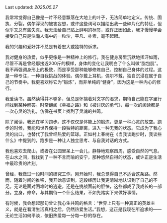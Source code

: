 Last updated: *2025.05.27*

我常常觉得自己像是一片不经意飘落在大地上的叶子，无法简单地定义。传统、固执、分裂，偶尔浮现的被害妄想，或许这些词可以描绘出我一些碎片化的特征，但似乎又总有些失真。我无法给自己贴上鲜明的标签，或许正因如此，我才慢慢学会接受自己只是浩瀚人海中的一粒沙，平凡、朴素，毫不起眼。

我的兴趣和爱好并不总是有着宏大或独特的诉求。

我对健身的热爱，似乎更像是一种精神上的修行。我在健身房里沉默地挥汗如雨，尽管不再是曾经那接近200斤的模样，身体的变化让我明白了什么叫做“脂包肌”。我不再强调身形上的极致，而是享受那种能够修炼自己、控制自己身体的过程。这是一种专注，一种自我挑战的体验。偶尔戴上耳机，偶尔不戴，独自沉浸在属于自己的节奏中。我更喜欢称它为“锻炼”，而非单纯的“健身”，因为这是一种内心的修行。

我爱读书。虽然读得并不够多，但总是怀揣着对文字的渴求，期待自己能在字里行间找到某种解答。时常翻阅《幸福之路》和《被讨厌的勇气》，每一次的阅读都是一次心灵的洗礼，仿佛在书页上找到了灵魂的共鸣。

除了阅读，我还在学习跑步。这不仅仅是体能上的锻炼，更是一种心灵的放空。跑步的时候，我能和世界保持一段独特的距离，进入一种无我的状态。它成为了我心灵的出口，也替代了我曾经热爱的篮球。正如村上春树在《当我谈跑步时，我谈些什么》中提到的，跑步是一种让人独立思考、与自我对话的方式。

我也喜欢去爬山，或者在公园里呆上一会儿，静静地观察四周，感受自然的气息。在山水之间，我找到了一种不言而喻的安宁，那种悠然自得的状态，或许正是生活中最珍贵的片刻。

曾经，我做过一段时间的研究工作。刚开始时，我总觉得自己不适合这条路。然而，随着时间的推移，我开始意识到，这段经历让我更清晰地认识到了自己的不足。无论是面对困难时的逃避，还是在挑战面前的胆怯，这些都成了我成长的一部分。立身，修命，与其期待一个什么结果，不如先踏实下来做好事情。

有时候，我会想起那句曾让我心生共鸣的格言：“世界上只有一种真正的英雄主义，就是在看清生活真相之后，仍然热爱生活。”我想，这正是我现在所追求的——无论生活如何平淡，依旧热爱每一分每一秒的存在。
